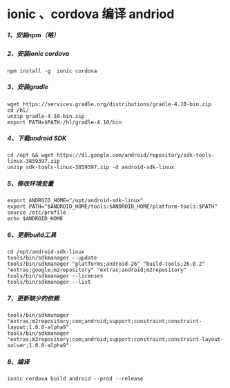 # ionic 、cordova  编译 andriod

##### 1、安装npm（略）

##### 2、安装ionic cordova
```
npm install -g  ionic cordova
```
##### 3、安装gradle
```
wget https://services.gradle.org/distributions/gradle-4.10-bin.zip
cd /hl/
unzip gradle-4.10-bin.zip
export PATH=$PATH:/hl/gradle-4.10/bin
```
##### 4、下载android SDK
```
cd /opt && wget https://dl.google.com/android/repository/sdk-tools-linux-3859397.zip
unzip sdk-tools-linux-3859397.zip -d android-sdk-linux
```
##### 5、修改环境变量
```
export ANDROID_HOME="/opt/android-sdk-linux"
export PATH="$ANDROID_HOME/tools:$ANDROID_HOME/platform-tools:$PATH"
source /etc/profile
echo $ANDROID_HOME
```
##### 6、更新build工具
```
cd /opt/android-sdk-linux
tools/bin/sdkmanager --update
tools/bin/sdkmanager "platforms;android-26" "build-tools;26.0.2" "extras;google;m2repository" "extras;android;m2repository"
tools/bin/sdkmanager --licenses
tools/bin/sdkmanager --list
```
##### 7、更新缺少的依赖
```
tools/bin/sdkmanager "extras;m2repository;com;android;support;constraint;constraint-layout;1.0.0-alpha9"
tools/bin/sdkmanager "extras;m2repository;com;android;support;constraint;constraint-layout-solver;1.0.0-alpha9"
```
##### 8、编译
```
ionic cordova build android --prod --release
```